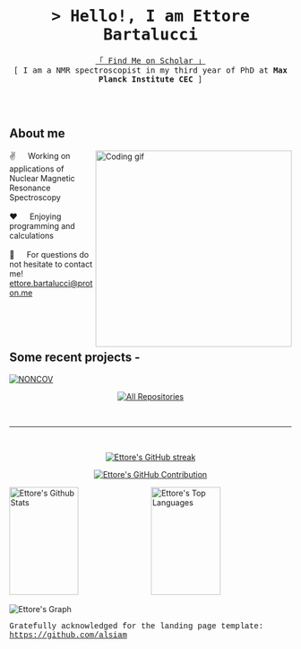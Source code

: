 <!-- Intro  -->
<h1 align="center">
        <samp>&gt; Hello!, I am
                <b>Ettore Bartalucci</b>
        </samp>
</h1>

<p align="center"> 
  <samp>
    <a href="https://scholar.google.com/citations?user=kEMqG14AAAAJ&hl=it&oi=ao">「 Find Me on Scholar 」</a>
    <br>
    [ I am a NMR spectroscopist in my third year of PhD at <b>Max Planck Institute CEC</b> ]
    <br>
    <br>
  </samp>
</p>
<br />

 ## About me
<p>
 <img align="right" width="350" src="/assets/programmer.gif" alt="Coding gif" />
  
 ✌️ &emsp; Working on applications of Nuclear Magnetic Resonance Spectroscopy <br/><br/>
 ❤️ &emsp; Enjoying programming and calculations <br/><br/>
 📧 &emsp; For questions do not hesitate to contact me! ettore.bartalucci@proton.me <br/><br/>

</p>
<br/>
<br/>

## Some recent projects -
[![NONCOV](https://github-readme-stats.vercel.app/api/pin/?username=ebartalucci&repo=NONCOV&border_color=7F3FBF&bg_color=0D1117&title_color=C9D1D9&text_color=8B949E&icon_color=7F3FBF)](https://github.com/ebartalucci/NONCOV.git)

<p align="center">
  <a href="https://github.com/ebartalucci?tab=repositories" target="_blank"><img alt="All Repositories" title="All Repositories" src="https://img.shields.io/badge/-All%20Repos-2962FF?style=for-the-badge&logo=koding&logoColor=white"/></a>
</p>

<br/>
<hr/>
<br/>

<p align="center">
  <a href="https://github.com/ebartalucci">
    <img src="https://github-readme-streak-stats.herokuapp.com/?user=ebartalucci&theme=radical&border=7F3FBF&background=0D1117" alt="Ettore's GitHub streak"/>
  </a>
</p>

<p align="center">
  <a href="https://github.com/ebartalucci">
    <img src="https://github-profile-summary-cards.vercel.app/api/cards/profile-details?username=ebartalucci&theme=radical" alt="Ettore's GitHub Contribution"/>
  </a>
</p>

<a> 
    <a href="https://github.com/ebartalucci"><img alt="Ettore's Github Stats" src="https://denvercoder1-github-readme-stats.vercel.app/api?username=ebartalucci&show_icons=true&count_private=true&theme=react&border_color=7F3FBF&bg_color=0D1117&title_color=F85D7F&icon_color=F8D866" height="192px" width="49.5%"/></a>
  <a href="https://github.com/ebartalucci"><img alt="Ettore's Top Languages" src="https://denvercoder1-github-readme-stats.vercel.app/api/top-langs/?username=ebartalucci&langs_count=8&layout=compact&theme=react&border_color=7F3FBF&bg_color=0D1117&title_color=F85D7F&icon_color=F8D866" height="192px" width="49.5%"/></a>
  <br/>
</a>


![Ettore's Graph](https://github-readme-activity-graph.vercel.app/graph?username=ebartalucci&custom_title=Ettore's%20GitHub%20Activity%20Graph&bg_color=0D1117&color=7F3FBF&line=7F3FBF&point=7F3FBF&area_color=FFFFFF&title_color=FFFFFF&area=true)


<sub><sup><p style="font-family:Courier New;">Gratefully acknowledged for the landing page template: https://github.com/alsiam</p></sup></sub>
